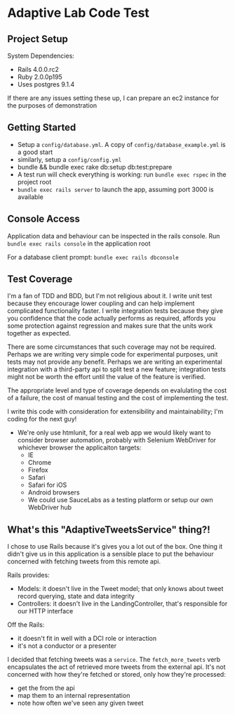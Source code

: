 # Adaptive Lab Code Test


## Project Setup

System Dependencies:

* Rails 4.0.0.rc2
* Ruby 2.0.0p195
* Uses postgres 9.1.4

If there are any issues setting these up, I can prepare an ec2 instance for the purposes of demonstration


## Getting Started

* Setup a `config/database.yml`. A copy of `config/database_example.yml` is a good start
* similarly, setup a `config/config.yml`
* bundle && bundle exec rake db:setup db:test:prepare
* A test run will check everything is working: run `bundle exec rspec` in the project root
* `bundle exec rails server` to launch the app, assuming port 3000 is available

## Console Access

Application data and behaviour can be inspected in the rails console.
Run `bundle exec rails console` in the application root

For a database client prompt: `bundle exec rails dbconsole`


## Test Coverage

I'm a fan of TDD and BDD, but I'm not religious about it.
I write unit test because they encourage lower coupling and can help implement complicated functionality faster.
I write integration tests because they give you confidence that the code actually performs as required, affords you some protection against regression and makes sure that the units work together as expected.

There are some circumstances that such coverage may not be required. Perhaps we are writing very simple code for experimental purposes, unit tests may not provide any benefit.
Perhaps we are writing an experimental integration with a third-party api to split test a new feature; integration tests might not be worth the effort until the value of the feature is verified.

The appropriate level and type of coverage depends on evalulating the cost of a failure, the cost of manual testing and the cost of implementing the test.

I write this code with consideration for extensibility and maintainability; I'm coding for the next guy!

* We're only use htmlunit, for a real web app we would likely want to consider browser automation, probably with Selenium WebDriver for whichever browser the applicaiton targets:
  * IE
  * Chrome
  * Firefox
  * Safari
  * Safari for iOS
  * Android browsers
  * We could use SauceLabs as a testing platform or setup our own WebDriver hub


## What's this "AdaptiveTweetsService" thing?!

I chose to use Rails because it's gives you a lot out of the box. One thing it didn't give us in this application is a sensible place to put the behaviour concerned with fetching tweets from this remote api.

Rails provides:

* Models: it doesn't live in the Tweet model; that only knows about tweet record querying, state and data integrity
* Controllers: it doesn't live in the LandingController, that's responsible for our HTTP interface

Off the Rails:

* it doesn't fit in well with a DCI role or interaction
* it's not a conductor or a presenter

I decided that fetching tweets was a `service`. The `fetch_more_tweets` verb encapsulates the act of retrieved more tweets from the external api. It's not concerned with how they're fetched or stored, only how they're processed:

* get the from the api
* map them to an internal representation
* note how often we've seen any given tweet

